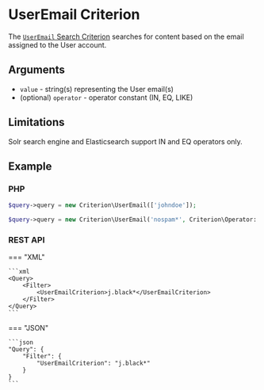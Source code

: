 # UserEmail Criterion

The [`UserEmail` Search Criterion](https://github.com/ibexa/core/blob/main/src/contracts/Repository/Values/Content/Query/Criterion/UserEmail.php)
searches for content based on the email assigned to the User account.

## Arguments

- `value` - string(s) representing the User email(s)
- (optional) `operator` - operator constant (IN, EQ, LIKE)

## Limitations

Solr search engine and Elasticsearch support IN and EQ operators only.

## Example

### PHP

``` php
$query->query = new Criterion\UserEmail(['johndoe']);
```

``` php
$query->query = new Criterion\UserEmail('nospam*', Criterion\Operator::LIKE);
```

### REST API

=== "XML"

    ```xml
    <Query>
        <Filter>
            <UserEmailCriterion>j.black*</UserEmailCriterion>
        </Filter>
    </Query>
    ```

=== "JSON"

    ```json
    "Query": {
        "Filter": {
            "UserEmailCriterion": "j.black*"
        }
    }
    ```